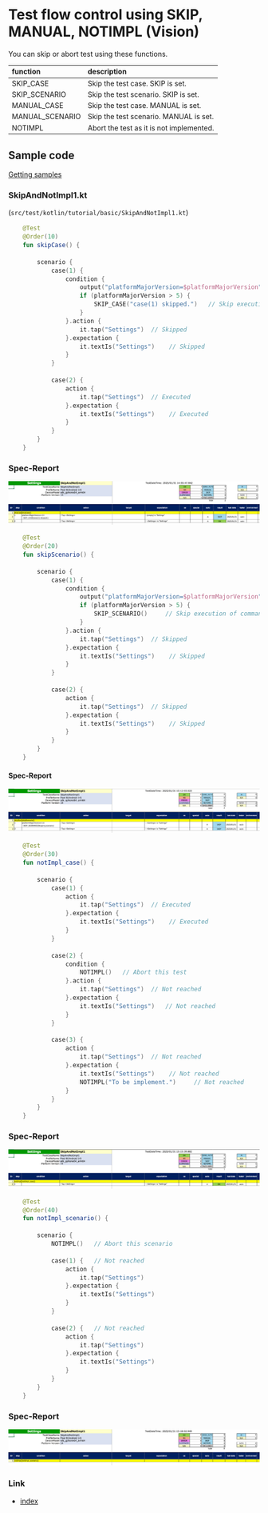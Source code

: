 # Test flow control using SKIP, MANUAL, NOTIMPL (Vision)

You can skip or abort test using these functions.

| function        | description                              |
|:----------------|:-----------------------------------------|
| SKIP_CASE       | Skip the test case. SKIP is set.         |
| SKIP_SCENARIO   | Skip the test scenario. SKIP is set.     |
| MANUAL_CASE     | Skip the test case. MANUAL is set.       |
| MANUAL_SCENARIO | Skip the test scenario. MANUAL is set.   |
| NOTIMPL         | Abort the test as it is not implemented. |

## Sample code

[Getting samples](../../../getting_samples.md)

### SkipAndNotImpl1.kt

(`src/test/kotlin/tutorial/basic/SkipAndNotImpl1.kt`)

```kotlin
    @Test
    @Order(10)
    fun skipCase() {

        scenario {
            case(1) {
                condition {
                    output("platformMajorVersion=$platformMajorVersion")
                    if (platformMajorVersion > 5) {
                        SKIP_CASE("case(1) skipped.")   // Skip execution of commands (log only)
                    }
                }.action {
                    it.tap("Settings")  // Skipped
                }.expectation {
                    it.textIs("Settings")    // Skipped
                }
            }

            case(2) {
                action {
                    it.tap("Settings")  // Executed
                }.expectation {
                    it.textIs("Settings")    // Executed
                }
            }
        }
    }
```

### Spec-Report

![](_images/skip_case_spec_report.png)

```kotlin
    @Test
    @Order(20)
    fun skipScenario() {

        scenario {
            case(1) {
                condition {
                    output("platformMajorVersion=$platformMajorVersion")
                    if (platformMajorVersion > 5) {
                        SKIP_SCENARIO()     // Skip execution of commands (log only)
                    }
                }.action {
                    it.tap("Settings")  // Skipped
                }.expectation {
                    it.textIs("Settings")    // Skipped
                }
            }

            case(2) {
                action {
                    it.tap("Settings")  // Skipped
                }.expectation {
                    it.textIs("Settings")    // Skipped
                }
            }
        }
    }
```

#### Spec-Report

![](_images/skip_scenario_spec_report.png)

```kotlin
    @Test
    @Order(30)
    fun notImpl_case() {

        scenario {
            case(1) {
                action {
                    it.tap("Settings")  // Executed
                }.expectation {
                    it.textIs("Settings")    // Executed
                }
            }

            case(2) {
                condition {
                    NOTIMPL()   // Abort this test
                }.action {
                    it.tap("Settings")  // Not reached
                }.expectation {
                    it.textIs("Settings")   // Not reached
                }
            }

            case(3) {
                action {
                    it.tap("Settings")  // Not reached
                }.expectation {
                    it.textIs("Settings")    // Not reached
                    NOTIMPL("To be implement.")     // Not reached
                }
            }
        }
    }
```

### Spec-Report

![](_images/notimpl_case_spec_report.png)

```kotlin
    @Test
    @Order(40)
    fun notImpl_scenario() {

        scenario {
            NOTIMPL()   // Abort this scenario

            case(1) {   // Not reached
                action {
                    it.tap("Settings")
                }.expectation {
                    it.textIs("Settings")
                }
            }

            case(2) {   // Not reached
                action {
                    it.tap("Settings")
                }.expectation {
                    it.textIs("Settings")
                }
            }
        }
    }
```

### Spec-Report

![](_images/notimpl_scenario_spec_report.png)

### Link

- [index](../../../../index.md)
